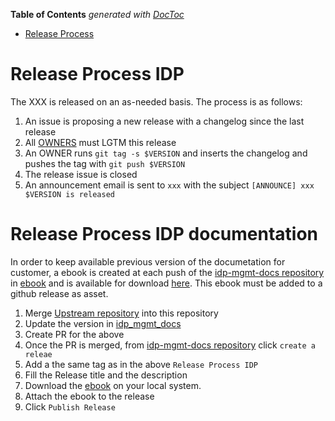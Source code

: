 [comment]: # ( Copyright Red Hat )

<!-- START doctoc generated TOC please keep comment here to allow auto update -->
<!-- DON'T EDIT THIS SECTION, INSTEAD RE-RUN doctoc TO UPDATE -->
**Table of Contents**  *generated with [DocToc](https://github.com/thlorenz/doctoc)*

- [Release Process](#release-process)

<!-- END doctoc generated TOC please keep comment here to allow auto update -->

# Release Process IDP

The XXX is released on an as-needed basis. The process is as follows:

1. An issue is proposing a new release with a changelog since the last release
1. All [OWNERS](OWNERS) must LGTM this release
1. An OWNER runs `git tag -s $VERSION` and inserts the changelog and pushes the tag with `git push $VERSION`
1. The release issue is closed
1. An announcement email is sent to `xxx` with the subject `[ANNOUNCE] xxx $VERSION is released`

# Release Process IDP documentation

In order to keep available previous version of the documetation for customer, a ebook is created at each push of the [idp-mgmt-docs repository](https://github.com/identitatem/idp-mgmt-docs) in [ebook](https://github.com/identitatem/idp-mgmt-docs/tree/gh-pages/ebook.pdf) and is available for download [here](https://identitatem.github.io/idp-mgmt-docs/ebook.pdf). This ebook must be added to a github release as asset.

1. Merge [Upstream repository](https://github.com/identitatem/idp-mgmt-docs-upstream) into this repository
1. Update the version in [idp_mgmt_docs](https://github.com/identitatem/idp-mgmt-docs-upstream/blob/main/idp_mgmt_docs.adoc)
1. Create PR for the above
1. Once the PR is merged, from [idp-mgmt-docs repository](https://github.com/identitatem/idp-mgmt-docs) click `create a releae`
1. Add a the same tag as in the above `Release Process IDP`
1. Fill the Release title and the description
1. Download the [ebook](https://identitatem.github.io/idp-mgmt-docs/ebook.pdf) on your local system.
1. Attach the ebook to the release
1. Click `Publish Release`
